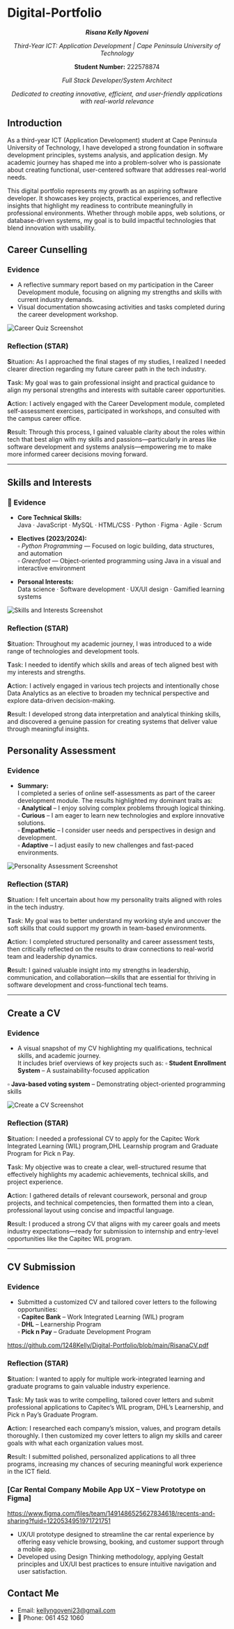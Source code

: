 # Digital-Portfolio 

<p align="center"><i><b>Risana Kelly Ngoveni</b></i></p>
<p align="center"> <i>Third-Year ICT: Application Development | Cape Peninsula University of Technology</i></p>
<p align="center"> <b>Student Number:</b> 222578874</p>
<p align="center"><i>Full Stack Developer/System Architect</i></p>
<p align="center"><i>Dedicated to creating innovative, efficient, and user-friendly applications with real-world relevance</i></p>

##  Introduction

As a third-year ICT (Application Development) student at Cape Peninsula University of Technology, I have developed a strong foundation in software development principles, systems analysis, and application design. My academic journey has shaped me into a problem-solver who is passionate about creating functional, user-centered software that addresses real-world needs.

This digital portfolio represents my growth as an aspiring software developer. It showcases key projects, practical experiences, and reflective insights that highlight my readiness to contribute meaningfully in professional environments. Whether through mobile apps, web solutions, or database-driven systems, my goal is to build impactful technologies that blend innovation with usability.




## Career Cunselling

### Evidence 
- A reflective summary report based on my participation in the Career Development module, focusing on aligning my strengths and skills with current industry demands.
- Visual documentation showcasing activities and tasks completed during the career development workshop.

![Career Quiz Screenshot](CareerDevelopment.png)

###  Reflection (STAR)

**S**ituation: As I approached the final stages of my studies, I realized I needed clearer direction regarding my future career path in the tech industry.  

**T**ask: My goal was to gain professional insight and practical guidance to align my personal strengths and interests with suitable career opportunities.  

**A**ction: I actively engaged with the Career Development module, completed self-assessment exercises, participated in workshops, and consulted with the campus career office.  

**R**esult: Through this process, I gained valuable clarity about the roles within tech that best align with my skills and passions—particularly in areas like software development and systems analysis—empowering me to make more informed career decisions moving forward.

---
## Skills and Interests


### 📄 Evidence

- **Core Technical Skills:**  
  Java · JavaScript · MySQL · HTML/CSS · Python · Figma · Agile · Scrum  

- **Electives (2023/2024):**  
  ▫️ *Python Programming* — Focused on logic building, data structures, and automation  
  ▫️ *Greenfoot* — Object-oriented programming using Java in a visual and interactive environment  

- **Personal Interests:**  
  Data science · Software development · UX/UI design · Gamified learning systems


![Skills and Interests Screenshot](Skills.png)


###  Reflection (STAR)

**S**ituation: Throughout my academic journey, I was introduced to a wide range of technologies and development tools.  

**T**ask: I needed to identify which skills and areas of tech aligned best with my interests and strengths.  

**A**ction: I actively engaged in various tech projects and intentionally chose Data Analytics as an elective to broaden my technical perspective and explore data-driven decision-making.  

**R**esult: I developed strong data interpretation and analytical thinking skills, and discovered a genuine passion for creating systems that deliver value through meaningful insights.

## Personality Assessment

### Evidence

- **Summary:**  
  I completed a series of online self-assessments as part of the career development module. The results highlighted my dominant traits as:  
  ▫️ **Analytical** – I enjoy solving complex problems through logical thinking.  
  ▫️ **Curious** – I am eager to learn new technologies and explore innovative solutions.  
  ▫️ **Empathetic** – I consider user needs and perspectives in design and development.  
  ▫️ **Adaptive** – I adjust easily to new challenges and fast-paced environments.  

![Personality Assessment Screenshot](Personailt.png)


### Reflection (STAR)

**S**ituation: I felt uncertain about how my personality traits aligned with roles in the tech industry.  

**T**ask: My goal was to better understand my working style and uncover the soft skills that could support my growth in team-based environments.  

**A**ction: I completed structured personality and career assessment tests, then critically reflected on the results to draw connections to real-world team and leadership dynamics.  

**R**esult: I gained valuable insight into my strengths in leadership, communication, and collaboration—skills that are essential for thriving in software development and cross-functional tech teams.

---
## Create a CV

### Evidence 
 - A visual snapshot of my CV highlighting my qualifications, technical skills, and academic journey.  
  It includes brief overviews of key projects such as:
  ▫️ **Student Enrollment System** – A sustainability-focused application  

▫️ **Java-based voting system** – Demonstrating object-oriented programming skills

![Create a CV Screenshot](CreateCV.png)


###  Reflection (STAR)

**S**ituation: I needed a professional CV to apply for the Capitec Work Integrated Learning (WIL) program,DHL Learnship program and Graduate Program for Pick n Pay.  

**T**ask: My objective was to create a clear, well-structured resume that effectively highlights my academic achievements, technical skills, and project experience.  

**A**ction: I gathered details of relevant coursework, personal and group projects, and technical competencies, then formatted them into a clean, professional layout using concise and impactful language.  

**R**esult: I produced a strong CV that aligns with my career goals and meets industry expectations—ready for submission to internship and entry-level opportunities like the Capitec WIL program.

---
## CV Submission

###  Evidence

- Submitted a customized CV and tailored cover letters to the following opportunities:  
  ▫️ **Capitec Bank** – Work Integrated Learning (WIL) program  
  ▫️ **DHL** – Learnership Program  
  ▫️ **Pick n Pay** – Graduate Development Program  

https://github.com/1248Kelly/Digital-Portfolio/blob/main/RisanaCV.pdf

###  Reflection (STAR)

**S**ituation: I wanted to apply for multiple work-integrated learning and graduate programs to gain valuable industry experience.  

**T**ask: My task was to write compelling, tailored cover letters and submit professional applications to Capitec’s WIL program, DHL’s Learnership, and Pick n Pay’s Graduate Program.  

**A**ction: I researched each company’s mission, values, and program details thoroughly. I then customized my cover letters to align my skills and career goals with what each organization values most.  

**R**esult: I submitted polished, personalized applications to all three programs, increasing my chances of securing meaningful work experience in the ICT field.

###  [Car Rental Company Mobile App UX – View Prototype on Figma]
https://www.figma.com/files/team/1491486525627834618/recents-and-sharing?fuid=1220534951971721751
- UX/UI prototype designed to streamline the car rental experience by offering easy vehicle browsing, booking, and customer support through a mobile app.
- Developed using Design Thinking methodology, applying Gestalt principles and UX/UI best practices to ensure intuitive navigation and user satisfaction.

##  Contact Me

-  Email: kellyngoveni23@gmail.com  
- 📱 Phone: 061 452 1060





















